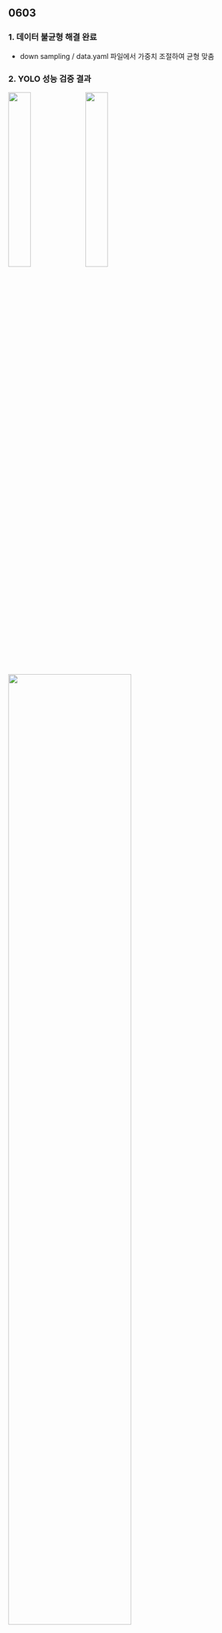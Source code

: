 ## 0603

### 1. 데이터 불균형 해결 완료
- down sampling / data.yaml 파일에서 가중치 조절하여 균형 맞춤

### 2. YOLO 성능 검증 결과


<img src ="https://github.com/user-attachments/assets/2e05441b-8798-41e0-bf7c-e417874d3058" width="30%" >
<img src ="https://github.com/user-attachments/assets/da83e969-601c-4f70-9bf5-45bb9c5a1ffb" width="30%" >

<img src ="https://github.com/user-attachments/assets/20b99b74-e9ff-4026-bcfc-f52247d0ade5" width="70%" >

  
### 2. target data json 파일 제작 완료


### 3. 통합 테스트 진행 중
<img src ="https://github.com/user-attachments/assets/fbb0ff01-ecd7-4680-8d0c-3af6249bd861" width="30%" >
<img src ="https://github.com/user-attachments/assets/f10c6f48-8dd0-4f09-a6dd-52bc7b78d065" width="50%" >



### 4. 해야할 거
- (react + yolo) + lava 결합

  
